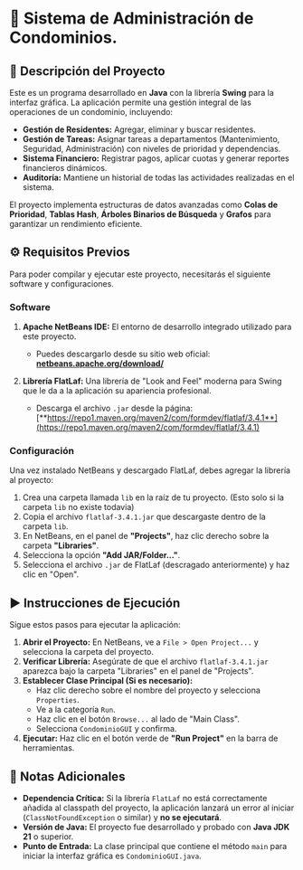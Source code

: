 # 🏢 Sistema de Administración de Condominios.

## 📜 Descripción del Proyecto

Este es un programa desarrollado en **Java** con la librería **Swing** para la interfaz gráfica. La aplicación permite una gestión integral de las operaciones de un condominio, incluyendo:

* **Gestión de Residentes:** Agregar, eliminar y buscar residentes.
* **Gestión de Tareas:** Asignar tareas a departamentos (Mantenimiento, Seguridad, Administración) con niveles de prioridad y dependencias.
* **Sistema Financiero:** Registrar pagos, aplicar cuotas y generar reportes financieros dinámicos.
* **Auditoría:** Mantiene un historial de todas las actividades realizadas en el sistema.

El proyecto implementa estructuras de datos avanzadas como **Colas de Prioridad**, **Tablas Hash**, **Árboles Binarios de Búsqueda** y **Grafos** para garantizar un rendimiento eficiente.

## ⚙️ Requisitos Previos

Para poder compilar y ejecutar este proyecto, necesitarás el siguiente software y configuraciones.

### Software
1.  **Apache NetBeans IDE:** El entorno de desarrollo integrado utilizado para este proyecto.
    * Puedes descargarlo desde su sitio web oficial: [**netbeans.apache.org/download/**](https://netbeans.apache.org/download/)

2.  **Librería FlatLaf:** Una librería de "Look and Feel" moderna para Swing que le da a la aplicación su apariencia profesional.
    * Descarga el archivo `.jar` desde la página: [**https://repo1.maven.org/maven2/com/formdev/flatlaf/3.4.1**](https://repo1.maven.org/maven2/com/formdev/flatlaf/3.4.1)

### Configuración
Una vez instalado NetBeans y descargado FlatLaf, debes agregar la librería al proyecto:

1.  Crea una carpeta llamada `lib` en la raíz de tu proyecto. (Esto solo si la carpeta `lib` no existe todavia)
2.  Copia el archivo `flatlaf-3.4.1.jar` que descargaste dentro de la carpeta `lib`.
3.  En NetBeans, en el panel de **"Projects"**, haz clic derecho sobre la carpeta **"Libraries"**.
4.  Selecciona la opción **"Add JAR/Folder..."**.
5.  Selecciona el archivo `.jar` de FlatLaf (descragado anteriormente) y haz clic en "Open".

## ▶️ Instrucciones de Ejecución

Sigue estos pasos para ejecutar la aplicación:

1.  **Abrir el Proyecto:** En NetBeans, ve a `File > Open Project...` y selecciona la carpeta del proyecto.
2.  **Verificar Librería:** Asegúrate de que el archivo `flatlaf-3.4.1.jar` aparezca bajo la carpeta "Libraries" en el panel de "Projects".
3.  **Establecer Clase Principal (Si es necesario):**
    * Haz clic derecho sobre el nombre del proyecto y selecciona `Properties`.
    * Ve a la categoría `Run`.
    * Haz clic en el botón `Browse...` al lado de "Main Class".
    * Selecciona `CondominioGUI` y confirma.
4.  **Ejecutar:** Haz clic en el botón verde de **"Run Project"** en la barra de herramientas.

## 📝 Notas Adicionales

* **Dependencia Crítica:** Si la librería `FlatLaf` no está correctamente añadida al classpath del proyecto, la aplicación lanzará un error al iniciar (`ClassNotFoundException` o similar) y **no se ejecutará**.
* **Versión de Java:** El proyecto fue desarrollado y probado con **Java JDK 21** o superior.
* **Punto de Entrada:** La clase principal que contiene el método `main` para iniciar la interfaz gráfica es `CondominioGUI.java`.
